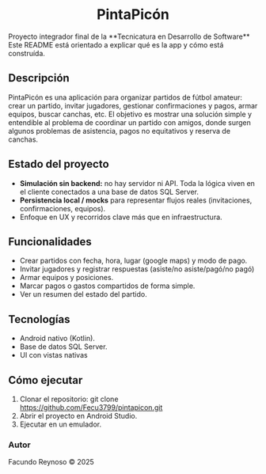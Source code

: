 <h1 align="center">
  PintaPicón
</h1>
Proyecto integrador final de la **Tecnicatura en Desarrollo de Software** Este README está orientado a explicar qué es la app y cómo está construída.
<br>


## Descripción


PintaPicón es una aplicación para organizar partidos de fútbol amateur: crear un partido, invitar jugadores, gestionar confirmaciones y pagos, armar equipos, buscar canchas, etc.
El objetivo es mostrar una solución simple y entendible al problema de coordinar un partido con amigos, donde surgen algunos problemas de asistencia, pagos no equitativos y reserva de canchas.
<br>

## Estado del proyecto 

  - **Simulación sin backend:** no hay servidor ni API. Toda la lógica viven en el cliente conectados a una base de datos SQL Server.
  - **Persistencia local / mocks** para representar flujos reales (invitaciones, confirmaciones, equipos).
  - Enfoque en UX y recorridos clave más que en infraestructura.

## Funcionalidades
  - Crear partidos con fecha, hora, lugar (google maps) y modo de pago.
  - Invitar jugadores y registrar respuestas (asiste/no asiste/pagó/no pagó)
  - Armar equipos y posiciones.
  - Marcar pagos o gastos compartidos de forma simple.
  - Ver un resumen del estado del partido.

## Tecnologías
  - Android nativo (Kotlin).
  - Base de datos SQL Server.
  - UI con vistas nativas

## Cómo ejecutar
  1. Clonar el repositorio: git clone https://github.com/Fecu3799/pintapicon.git
  2. Abrir el proyecto en Android Studio.
  3. Ejecutar en un emulador.

### Autor
  Facundo Reynoso © 2025 
